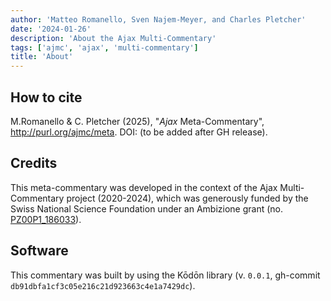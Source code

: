 ```yaml
---
author: 'Matteo Romanello, Sven Najem-Meyer, and Charles Pletcher'
date: '2024-01-26'
description: 'About the Ajax Multi-Commentary'
tags: ['ajmc', 'ajax', 'multi-commentary']
title: 'About'
---
```


## How to cite


M.Romanello & C. Pletcher (2025), "*Ajax* Meta-Commentary", http://purl.org/ajmc/meta. DOI: (to be added after GH release).

## Credits
This meta-commentary was developed in the context of the Ajax Multi-Commentary project (2020-2024), which was generously funded by the Swiss National Science Foundation under an Ambizione grant (no. [PZ00P1_186033](https://data.snf.ch/grants/grant/186033)).

## Software
This commentary was built by using the Kōdōn library (v. `0.0.1`, gh-commit `db91dbfa1cf3c05e216c21d923663c4e1a7429dc`). 